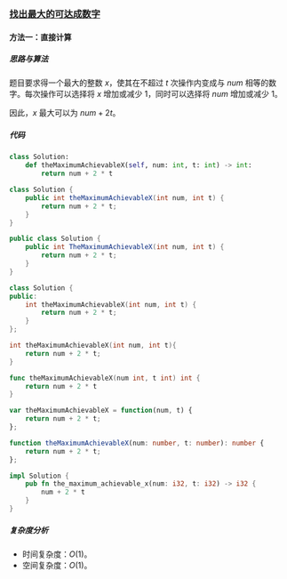 ### [找出最大的可达成数字](https://leetcode.cn/problems/find-the-maximum-achievable-number/solutions/2779918/zhao-chu-zui-da-de-ke-da-cheng-shu-zi-by-pgip/)

#### 方法一：直接计算

##### 思路与算法

题目要求得一个最大的整数 $x$，使其在不超过 $t$ 次操作内变成与 $\textit{num}$ 相等的数字。每次操作可以选择将 $x$ 增加或减少 $1$，同时可以选择将 $\textit{num}$ 增加或减少 $1$。

因此，$x$ 最大可以为 $\textit{num} + 2t$。

##### 代码

```python
class Solution:
    def theMaximumAchievableX(self, num: int, t: int) -> int:
        return num + 2 * t
```

```java
class Solution {
    public int theMaximumAchievableX(int num, int t) {
        return num + 2 * t;
    }
}
```

```csharp
public class Solution {
    public int TheMaximumAchievableX(int num, int t) {
        return num + 2 * t;
    }
}
```

```c++
class Solution {
public:
    int theMaximumAchievableX(int num, int t) {
        return num + 2 * t;
    }
};
```

```c
int theMaximumAchievableX(int num, int t){
    return num + 2 * t;
}
```

```go
func theMaximumAchievableX(num int, t int) int {
    return num + 2 * t
}
```

```javascript
var theMaximumAchievableX = function(num, t) {
    return num + 2 * t;
};
```

```typescript
function theMaximumAchievableX(num: number, t: number): number {
    return num + 2 * t;
};
```

```rust
impl Solution {
    pub fn the_maximum_achievable_x(num: i32, t: i32) -> i32 {
        num + 2 * t
    }
}
```

##### 复杂度分析

- 时间复杂度：$O(1)$。
- 空间复杂度：$O(1)$。
